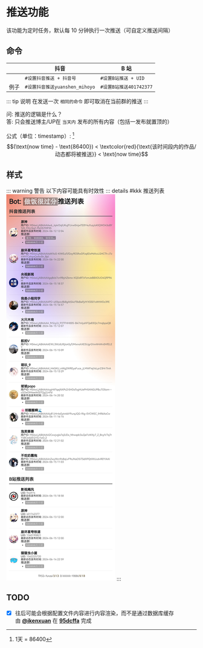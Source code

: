 # 推送功能

该功能为定时任务，默认每 10 分钟执行一次推送（可自定义推送间隔）

## 命令

|      | 抖音                           | B 站                    |
| ---- | ------------------------------ | ----------------------- |
|      | `#设置抖音推送 + 抖音号`       | `#设置B站推送 + UID`    |
| 例子 | `#设置抖音推送yuanshen_mihoyo` | `#设置B站推送401742377` |

::: tip 说明
在发送一次 `相同的命令` 即可取消在当前群的推送
:::

问: 推送的逻辑是什么？<br>
答: 只会推送博主/UP在 `当天内` 发布的所有内容（包括一发布就置顶的）<br><br>
公式（单位：timestamp）: [^1]
$$(\text{now time} - \text{86400}) < \textcolor{red}{\text{该时间段内的作品/动态都将被推送}} < \text{now time}$$

[^1]: 1天 = 86400

## 样式

::: warning 警告
以下内容可能具有时效性
::: details #kkk 推送列表
![](../../public/intro/pushlist.jpg)
:::

## TODO

- [x] 往后可能会根据配置文件内容进行内容渲染，而不是通过数据库缓存<br>由 [**@ikenxuan**](https://github.com/ikenxuan) 在 [**95dcffa**](https://github.com/ikenxuan/kkkkkk-10086/commit/95dcffab00f8afc1484a1e350911636b2d92006d) 完成